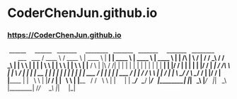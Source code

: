 # CoderChenJun.github.io
### https://CoderChenJun.github.io



  ______     ______    _______     ________   _______    _______     _______    ________                ___    ___
 / ____ \   / ____ \  |  ____ \   |  ______| |  ____ \  |  ____ \   |  ____ \  |  ______|      /\      |   \  /   |
/ /    \_\ / /    \_\ | |    \ \  | |______  | |    \ \ | |    \ \  | |    \ \ | |______      /  \     | |\ \/ /| | 
| |        | |    | | | |     | | |  ______| | |____/ / | |     | | | |____/ / |  ______|    / /\ \    | | \  / | |
| |     __ | |    | | | |     | | | |        |  ___  /  | |     | | |  ___  /  | |          / /  \ \   | |  \/  | |
\ \____/ / \ \____/ / | |____/ /  | |______  | |   \ \  | |____/ /  | |   \ \  | |______   / /    \ \  | |      | |
 \______/   \______/  |_______/   |________| |_|    \_\ |_______/   |_|    \_\ |________| /_/      \_\ |_|      |_|
 
 

